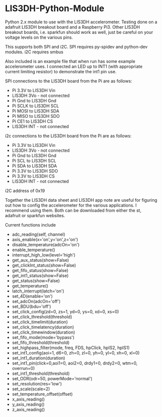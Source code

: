 # LIS3DH-Python-Module
Python 2.x module to use with the LIS3DH accelerometer. Testing done on a adafruit LIS3DH breakout board and a Raspberry Pi3.  Other LIS3DH breakout boards,  i.e. sparkfun should work as well, just be careful on your voltage levels on the various pins.

This supports both SPI and i2C. SPI requires py-spidev and python-dev modules. i2C requires smbus

Also included is an example file that when run has some example accelerometer uses. I connected an LED up to INT1 (with appropriate current limiting resistor) to demonstrate the int1 pin use.

SPI connections to the LIS3DH board from the Pi are as follows:
- Pi 3.3V to LIS3DH Vin
- LIS3DH 3Vo - not connected
- Pi Gnd to LIS3DH Gnd
- Pi SCLK to LIS3DH SCL
- Pi MOSI to LIS3DH SDA
- Pi MISO to LIS3DH SDO
- Pi CE1 to LIS3DH CS
- LIS3DH INT - not connected

i2c connections to the LIS3DH board from the Pi are as follows:
- Pi 3.3V to LIS3DH Vin
- LIS3DH 3Vo - not connected
- Pi Gnd to LIS3DH Gnd
- Pi SCL to LIS3DH SCL
- Pi SDA to LIS3DH SDA
- Pi 3.3V to LIS3DH SDO
- Pi 3.3V to LIS3DH CS
- LIS3DH INT - not connected

i2C address of 0x19

Together the LIS3DH data sheet and LIS3DH app note are useful for figuring out how to config the accelerometer for the various applications.  I recommend using them.
Both can be downloaded from either the st, adafruit or sparkfun websites.

Current functions include

- adc_reading(self, channel)
- axis_enable(x='on',y='on',z='on')
- disable_temperature(adcOn='on')
- enable_temperature()
- interrupt_high_low(level='high')
- get_aux_status(show=False)
- get_clickInt_status(show=False)
- get_fifo_status(show=False)
- get_int1_status(show=False)
- get_status(show=False)
- get_temperature()
- latch_interrupt(latch='on')
- set_4D(enable='on')
- set_adcOn(adcOn='off')
- set_BDU(bdu='off')
- set_click_config(zd=0, zs=1, yd=0, ys=0, xd=0, xs=0)
- set_click_threshold(threshold)
- set_click_timelimit(duration)
- set_click_timelatency(duration)
- set_click_timewindow(duration)
- set_fifo_mode(mode='bypass')
- set_fifo_threshold(threshold)
- set_highpass_filter(mode, freq, FDS, hpClick, hpIS2, hpIS1)
- set_int1_config(aoi=1, d6=0, zh=0, zl=0, yh=0, yl=0, xh=0, xl=0)
- set_int1_duration(duration)
- set_int1_pin(click=0,aoi1=0, aoi2=0, drdy1=0, drdy2=0, wtm=0, overrun=0)
- set_int1_threshold(threshold)
- set_ODR(odr=50, powerMode='normal')
- set_resolution(res='low')
- set_scale(scale=2)
- set_temperature_offset(offset)
- x_axis_reading()
- y_axis_reading()
- z_axis_reading()